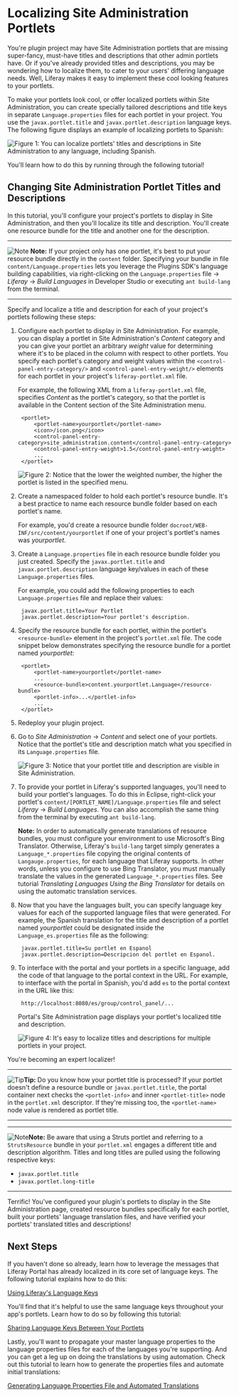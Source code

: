 # Localizing Site Administration Portlets [](id=localizing-site-administration-portlets-lp-6-2-develop-tutorial)

<!-- The beginning and ending test portlets can be found at the following:
Begin: https://github.com/liferay/liferay-docs/tree/master/develop/tutorials/code/plat-fws/prefs/begin/event-listing-portlet
End: https://github.com/liferay/liferay-docs/tree/master/develop/tutorials/code/plat-fws/loc-sa-port/end/event-listing-portlet
-->

You're plugin project may have Site Administration portlets that are missing
super-fancy, must-have titles and descriptions that other admin portlets have.
Or if you've already provided titles and descriptions, you may be wondering how
to localize them, to cater to your users' differing language needs. Well,
Liferay makes it easy to implement these cool looking features to your portlets. 

To make your portlets look cool, or offer localized portlets within Site
Administration, you can create specially tailored descriptions and title keys in
separate `Language.properties` files for each portlet in your project. You use
the `javax.portlet.title` and `javax.portlet.description` language keys. The
following figure displays an example of localizing portlets to Spanish: 

![Figure 1: You can localize portlets' titles and descriptions in Site Administration to any language, including Spanish.](../../images/portlet-title-and-description-es.png)

You'll learn how to do this by running through the following tutorial!

## Changing Site Administration Portlet Titles and Descriptions [](id=changing-site-administration-portlet-titles-and-des-lp-6-2-develop-tutorial)

In this tutorial, you'll configure your project's portlets to display in Site
Administration, and then you'll localize its title and description. You'll
create one resource bundle for the title and another one for the description. 

---

 ![Note](../../images/tip-pen-paper.png) **Note:** If your project only has one
 portlet, it's best to put your resource bundle directly in the `content`
 folder. Specifying your bundle in file `content/Language.properties` lets you
 leverage the Plugins SDK's language building capabilities, via right-clicking
 on the `Language.properties` file &rarr; *Liferay* &rarr; *Build Languages* in
 Developer Studio or executing `ant build-lang` from the terminal. 

---

Specify and localize a title and description for each of your project's portlets
following these steps: 

1. Configure each portlet to display in Site Administration. For example,
   you can display a portlet in  Site Administration's *Content* category and
   you can give your portlet an arbitrary *weight* value for determining where
   it's to be placed in the column with respect to other portlets. You specify
   each portlet's category and weight values within the
   `<control-panel-entry-category/>` and `<control-panel-entry-weight/>`
   elements for each portlet in your project's `liferay-portlet.xml` file.  

    For example, the following XML from a `liferay-portlet.xml` file, specifies
    *Content* as the portlet's category, so that the portlet is available in the
    Content section of the Site Administration menu. 

		<portlet>
			<portlet-name>yourportlet</portlet-name>
			<icon>/icon.png</icon>
			<control-panel-entry-category>site_administration.content</control-panel-entry-category>
			<control-panel-entry-weight>1.5</control-panel-entry-weight>
			...
		</portlet>

    ![Figure 2: Notice that the lower the weighted number, the higher the portlet is listed in the specified menu.](../../images/new-portlet-in-site-admin.png)

2. Create a namespaced folder to hold each portlet's resource bundle. It's a
   best practice to name each resource bundle folder based on each portlet's
   name.

    For example, you'd create a resource bundle folder
    `docroot/WEB-INF/src/content/yourportlet` if one of your project's portlet's
    names was *yourportlet*. 

3. Create a `Language.properties` file in each resource bundle folder you just
   created. Specify the `javax.portlet.title` and `javax.portlet.description`
   language key/values in each of these `Language.properties` files. 

    For example, you could add the following properties to each 
    `Language.properties` file and replace their values: 

        javax.portlet.title=Your Portlet
        javax.portlet.description=Your portlet's description.

4. Specify the resource bundle for each portlet, within the portlet's
   `<resource-bundle>` element in the project's `portlet.xml` file. The code
   snippet below demonstrates specifying the resource bundle for a portlet named
   *yourportlet*: 

        <portlet>
            <portlet-name>yourportlet</portlet-name>
            ...
            <resource-bundle>content.yourportlet.Language</resource-bundle>
            <portlet-info>...</portlet-info>
            ...
        </portlet>

5. Redeploy your plugin project.

6. Go to *Site Administration* &rarr; *Content* and select one of your portlets.
   Notice that the portlet's title and description match what you specified in
   its `Language.properties` file.

    ![Figure 3: Notice that your portlet title and description are visible in Site Administration.](../../images/portlet-title-and-description.png)

7. To provide your portlet in Liferay's supported languages, you'll need to
   build your portlet's languages. To do this in Eclipse, right-click your
   portlet's `content/[PORTLET_NAME]/Language.properties` file and select
   *Liferay* &rarr; *Build Languages*. You can also accomplish the same thing
   from the terminal by executing `ant build-lang`.

    **Note:** In order to automatically generate translations of resource
    bundles, you must configure your environment to use Microsoft's Bing
    Translator. Otherwise, Liferay's `build-lang` target simply generates a
    `Language_*.properties` file copying the original contents of
    `Langauge.properties`, for each language that Liferay supports. In other
    words, unless you configure to use Bing Translator, you must manually
    translate the values in the generated `Language_*.properties` files. See
    tutorial *Translating Languages Using the Bing Translator* for details on
    using the automatic translation services. 

    <!-- TODO set Bing Translator tutorial reference as a link -->

8. Now that you have the languages built, you can specify language key values
   for each of the supported language files that were generated. For example,
   the Spanish translation for the title and description of a portlet named
   *yourportlet* could be designated inside the `Language_es.properties` file as
   the following: 

        javax.portlet.title=Su portlet en Espanol
        javax.portlet.description=Descripcion del portlet en Espanol.

9. To interface with the portal and your portlets in a specific language, add
   the code of that language to the portal context in the URL. For example, to
   interface with the portal in Spanish, you'd add `es` to the portal context in
   the URL like this: 

        http://localhost:8080/es/group/control_panel/...

    Portal's Site Administration page displays your portlet's localized title
    and description.  

    ![Figure 4: It's easy to localize titles and descriptions for multiple portlets in your project.](../../images/portlet-title-and-description-es.png)

You're becoming an expert localizer!

---

 ![Tip](../../images/tip-pen-paper.png)**Tip:** Do you know how your portlet
 title is processed? If your portlet doesn't define a resource bundle or
 `javax.portlet.title`, the portal container next checks the `<portlet-info>`
 and inner `<portlet-title>` node in the `portlet.xml` descriptor. If they're
 missing too, the `<portlet-name>` node value is rendered as portlet title. 

---

---

 ![Note](../../images/tip-pen-paper.png)**Note:** Be aware that using a Struts 
 portlet and referring to a `StrutsResource` bundle in your `portlet.xml`
 engages a different title and description algorithm. Titles and long titles are
 pulled using the following respective keys:

 - `javax.portlet.title`
 - `javax.portlet.long-title` 

---

Terrific! You've configured your plugin's portlets to display in the Site
Administration page, created resource bundles specifically for each portlet,
built your portlets' language translation files, and have verified your
portlets' translated titles and descriptions! 

## Next Steps [](id=next-steps-lp-6-2-develop-tutorial-l18n-2)

If you haven't done so already, learn how to leverage the messages that Liferay
Portal has already localized in its core set of language keys. The following
tutorial explains how to do this: 

[Using Liferay's Language Keys](https://www-ldn.liferay.com/develop/tutorials/-/knowledge_base/using-liferays-language-keys-lp-6-2-develop-tutorial)

You'll find that it's helpful to use the same language keys throughout your
app's portlets. Learn how to do so by following this tutorial:

[Sharing Language Keys Between Your Portlets](https://www-ldn.liferay.com/develop/tutorials/-/knowledge_base/sharing-language-keys-between-your-portlets-lp-6-2-develop-tutorial)

Lastly, you'll want to propagate your master language properties to the language
properties files for each of the languages you're supporting. And you can get a
leg up on doing the translations by using automation. Check out this
tutorial to learn how to generate the properties files and automate initial
translations: 

[Generating Language Properties File and Automated Translations](https://www-ldn.liferay.com/develop/tutorials/-/knowledge_base/generating-language-properties-file-and-automated-t-lp-6-2-develop-tutorial)

